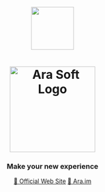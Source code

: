 <p align="center">
    <img src="https://github.com/Ara-Soft/.github/assets/67222970/dd1160c3-03f4-468b-a9bb-d9ac751133e1" align="center" width="100px">
</p>

<h1 align="center">
    <picture>
         <source media="(prefers-color-scheme: dark)" srcset="https://github.com/Ara-Soft/.github/assets/67222970/e6956dd7-4d50-420b-90a1-2f99741a922c">
         <img src="https://github.com/Ara-Soft/.github/assets/67222970/890b520c-b1a9-4b60-99c4-f9dacdf86fae" align="center" width="200px" alt="Ara Soft Logo">
      </picture>
</h1>

<h3 align="center">Make your new experience</h3>

<p align="center">
    <a href="https://arasoft.xyz" target="_blank">🔗 Official Web Site</a>
    <a href="https://ara.im" target="_blank">🔗 Ara.im<a/>
</p>
